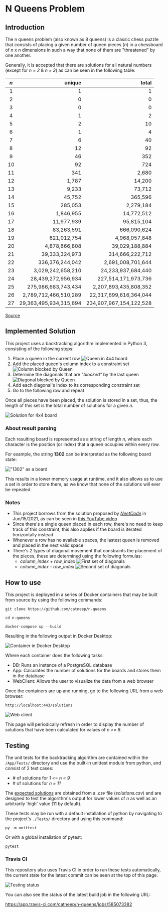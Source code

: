 # N Queens Problem
## Introduction

The n queens problem (also known as 8 queens) is a classic chess puzzle that consists of placing a given number of queen pieces (*n*) in a chessboard of *n x n* dimensions in such a way that none of them are "threatened" by one another.

Generally, it is accepted that there are solutions for all natural numbers (except for *n = 2* & *n = 3*) as can be seen in the following table:

<p id='sol-table'></p>

*n*|unique|total
:-:|-:|-:
1|1|1
2|0|0
3|0|0
4|1|2
5|2|10
6|1|4
7|6|40
8|12|92
9|46|352
10|92|724
11|341|2,680
12|1,787|14,200
13|9,233|73,712
14|45,752|365,596
15|285,053|2,279,184
16|1,846,955|14,772,512
17|11,977,939|95,815,104
18|83,263,591|666,090,624
19|621,012,754|4,968,057,848
20|4,878,666,808|39,029,188,884
21|39,333,324,973|314,666,222,712
22|336,376,244,042|2,691,008,701,644
23|3,029,242,658,210|24,233,937,684,440
24|28,439,272,956,934|227,514,171,973,736
25|275,986,683,743,434|2,207,893,435,808,352
26|2,789,712,466,510,289|22,317,699,616,364,044
27|29,363,495,934,315,694|234,907,967,154,122,528

<a href='https://github.com/preusser/q27'>Source</a>

## Implemented Solution
This project uses a backtracking algorithm implemented in Python 3, consisting of the following steps:

1. Place a queen in the current row
![Queen in 4x4 board](assets/placed_queen.png)
2. Add the placed queen's column index to a constraint set
![Column blocked by Queen](assets/queen_col.png)
3. Determine the diagonals that are <em>"blocked"</em> by the last queen
![Diagonal blocked by Queen](assets/queen_diag.png)
4. Add each diagonal's index to its corresponding constraint set
5. Go to the following row and repeat

Once all pieces have been placed, the solution is stored in a set, thus, the length of this set is the total number of solutions for a given *n*.

![Solution for 4x4 board](assets/valid.png)

### About result parsing

Each resulting board is represented as a string of length *n*, where each character is the position (or index) that a queen occupies within every row.

For example, the string **1302** can be interpreted as the following board state:

!["1302" as a board](assets/string_rep.png)

This results in a lower memory usage at runtime, and it also allows us to use a set in order to store them, as we know that none of the solutions will ever be repeated.

### Notes
- This project borrows from the solution proposed by <a href='https://twitter.com/neetcode1'><em>NeetCode</em></a> in Jun/15/2021, as can be seen in <a href='https://youtu.be/Ph95IHmRp5M'>this YouTube video</a>
- Since there's a single queen placed in each row, there's no need to keep track of this constraint, this also applies if the board is iterated horizontally instead
- Whenever a row has no available spaces, the lastest queen is removed and placed in the next valid space
- There's 2 types of diagonal movement that constraints the placement of the pieces, these are determined using the following formulas:
    - <em>column_index + row_index</em>
    ![First set of diagonals](assets/diags_1.png)
    - <em>column_index - row_index</em>
    ![Second set of diagonals](assets/diags_2.png)

## How to use
This project is deployed in a series of Docker containers that may be built from source by using the following commands:

    git clone https://github.com/catneep/n-queens

    cd n-queens

    docker-compose up --build

Resulting in the following output in Docker Desktop:

![Container in Docker Desktop](assets/docker.png)

Where each container does the following tasks:

- DB: Runs an instance of a PostgreSQL database
- App: Calculates the number of solutions for the boards and stores them in the database
- WebClient: Allows the user to visualize the data from a web browser

Once the containers are up and running, go to the following URL from a web browser:

    http://localhost:443/solutions

![Web client](assets/web.png)

This page will periodically refresh in order to display the number of solutions that have been calculated for values of *n >= 8*.

## Testing
The unit tests for the backtracking algorithm are contained within the `/App/Tests/` directory and use the built-in unittest module from python, and consist of 2 test cases:

- \# of solutions for <em>1 <= n < 9</em>
- \# of solutions for <em>n = 11</em>

The <a href='#sol-table'>expected solutions</a> are obtained from a <em>.csv</em> file (<em>solutions.csv</em>) and are designed to test the algorithm's output for lower values of <em>n</em> as well as an arbitrarily 'high' value (11 by default).

These tests may be run with a default installation of python by navigating to the project's `./Tests/` directory and using this command:

    py -m unittest

Or with a global installation of pytest:

    pytest

### Travis CI

This repository also uses Travis CI in order to run these tests automatically, the current state for the latest commit can be seen at the top of this page.

![Testing status](assets/travis.png)

You can also see the status of the latest build job in the following URL:

https://app.travis-ci.com/catneep/n-queens/jobs/585073382

